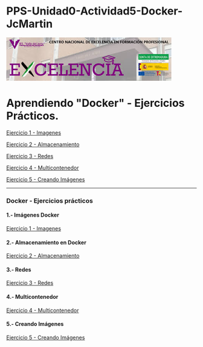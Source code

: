 # PPS-Unidad0-Actividad5-Docker-JcMartin

![logotipo IES Valle del Jerte](./imagenes/excelencia.jpeg)

Aprendiendo "Docker" - Ejercicios Prácticos.
======


[Ejercicio 1 - Imagenes](#./ejercicios/Ejercicio1.md:include)

[Ejercicio 2 - Almacenamiento](#./ejercicios/Ejercicio2.md)

[Ejercicio 3 - Redes](#./ejercicios/Ejercicio3.md)

[Ejercicio 4 - Multicontenedor](#./ejercicios/Ejercicio4.md)

[Ejercicio 5 - Creando Imágenes](#./ejercicios/Ejercicio5.md)



--- 


### Docker - Ejercicios prácticos



#### 1.- Imágenes Docker


[Ejercicio 1 - Imagenes](#./ejercicios/Ejercicio1.md)


#### 2.- Almacenamiento en Docker


[Ejercicio 2 - Almacenamiento](#./ejercicios/Ejercicio2.md)


#### 3.- Redes


[Ejercicio 3 - Redes](#./ejercicios/Ejercicio3.md)


#### 4.- Multicontenedor


[Ejercicio 4 - Multicontenedor](#./ejercicios/Ejercicio4.md)


#### 5.- Creando Imágenes


[Ejercicio 5 - Creando Imágenes](#./ejercicios/Ejercicio5.md)
